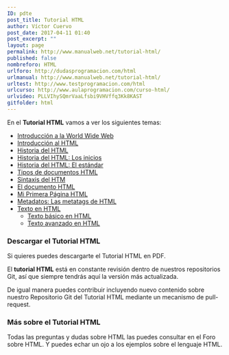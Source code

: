 ```yaml
---
ID: pdte
post_title: Tutorial HTML
author: Víctor Cuervo
post_date: 2017-04-11 01:40
post_excerpt: ""
layout: page
permalink: http://www.manualweb.net/tutorial-html/
published: false
nombreforo: HTML
urlforo: http://dudasprogramacion.com/html
urlmanual: http://www.manualweb.net/tutorial-html/
urltest: http://www.testprogramacion.com/html
urlcurso: http://www.aulaprogramacion.com/curso-html/
urlvideo: PLLVIhySQmrVaaLfsbi9VHVffq3Kk8KAST
gitfolder: html
---
```

En el **Tutorial HTML** vamos a ver los siguientes temas:

*  [Introducción a la World Wide Web][1]
*  [Introducción al HTML][2]
*  [Historia del HTML][3]
  * [Historia del HTML: Los inicios][4]
  * [Historia del HTML: El estándar][5]
* [Tipos de documentos HTML][6]
* [Sintaxis del HTM][7]
* [El documento HTML][8]
* [Mi Primera Página HTML][9]
* [Metadatos: Las metatags de HTML][10]
* [Texto en HTML][11]
  * [Texto básico en HTML][12]
  * [Texto avanzado en HTML][13]

### Descargar el Tutorial HTML
Si quieres puedes descargarte el Tutorial HTML en PDF.

El **tutorial HTML** está en constante revisión dentro de nuestros repositorios Git, así que siempre tendrás aquí la versión más actualizada.

De igual manera puedes contribuir incluyendo nuevo contenido sobre nuestro Repositorio Git del Tutorial HTML mediante un mecanismo de pull-request.

### Más sobre el Tutorial HTML
Todas las preguntas y dudas sobre HTML las puedes consultar en el Foro sobre HTML. Y puedes echar un ojo a los ejemplos sobre el lenguaje HTML.

[1]: http://www.manualweb.net/html/introduccion-a-la-world-wide-web/
[2]: http://www.manualweb.net/html/introduccion-al-html/
[3]: http://www.manualweb.net/html/historia-del-html/
[4]: http://www.manualweb.net/html/historia-del-html-los-inicios/
[5]: http://www.manualweb.net/html/historia-del-html-el-estandar/
[6]: http://www.manualweb.net/html/tipos-documentos-html/
[7]: http://www.manualweb.net/html/sintaxis-del-html/
[8]: http://www.manualweb.net/html/documento-html/
[9]: http://www.manualweb.net/html/primera-pagina-html/
[10]: http://www.manualweb.net/html/metadatos-las-metatags-html/
[11]: http://www.manualweb.net/html/texto-html/
[12]: http://www.manualweb.net/html/texto-basico-html/
[13]: http://www.manualweb.net/html/texto-avanzado-html/

